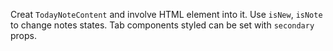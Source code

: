 Creat `TodayNoteContent` and involve HTML element into it.
Use `isNew`, `isNote` to change notes states.
Tab components styled can be set with `secondary` props.
